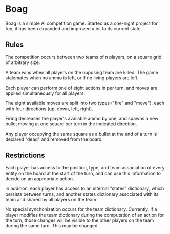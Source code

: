 # Boag

Boag is a simple AI competition game. Started as a one-night project for fun, it has been expanded and improved a bit to its current state.


## Rules

The competition occurs between two teams of n players, on a square grid of arbitrary size. 

A team wins when all players on the opposing team are killed.
The game stalemates when no ammo is left, or if no living players are left.

Each player can perform one of eight actions in per turn, and moves are applied simultaneously for all players.

The eight available moves are split into two types ("fire" and "move"), each with four directions (up, down, left, right).

Firing decreases the player's available ammo by one, and spawns a new bullet moving at one square per turn in the indicated direction.

Any player occupying the same square as a bullet at the end of a turn is declared "dead" and removed from the board.

## Restrictions

Each player has access to the position, type, and team association of every entity on the board at the start of the turn, and can use this information to decide on an appropriate action.

In addition, each player has access to an internal "states" dictionary, which persists between turns, and another states dictionary associated with its team and shared by all players on the team.

No special synchonization occurs for the team dictionary. Currently, if a player modifies the team dictionary during the computation of an action for the turn, those changes will be visible to the other players on the team during the same turn. This may be changed.
